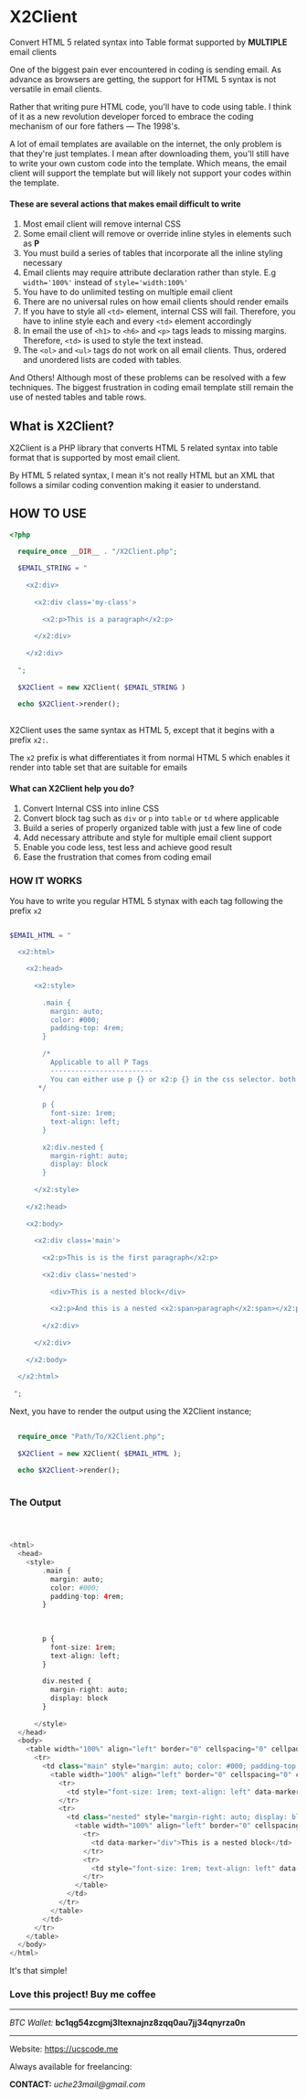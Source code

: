 # X2Client

Convert HTML 5 related syntax into Table format supported by **MULTIPLE** email clients

One of the biggest pain ever encountered in coding is sending email. As advance as browsers are getting, the support for HTML 5 syntax is not versatile in email clients.

Rather that writing pure HTML code, you'll have to code using table. I think of it as a new revolution developer forced to embrace the coding mechanism of our fore fathers &mdash; The 1998's.

A lot of email templates are available on the internet, the only problem is that they're just templates. I mean after downloading them, you'll still have to write your own custom code into the template. Which means, the email client will support the template but will likely not support your codes within the template.

#### These are several actions that makes email difficult to write

1. Most email client will remove internal CSS
2. Some email client will remove or override inline styles in elements such as **P**
3. You must build a series of tables that incorporate all the inline styling necessary
4. Email clients may require attribute declaration rather than style. E.g `width='100%'` instead of `style='width:100%'`
5. You have to do unlimited testing on multiple email client
6. There are no universal rules on how email clients should render emails
7. If you have to style all `<td>` element, internal CSS will fail. Therefore, you have to inline style each and every `<td>` element accordingly
8. In email the use of `<h1>` to `<h6>` and `<p>` tags leads to missing margins. Therefore, `<td>`  is used to style the text instead.
9. The `<ol>` and `<ul>` tags do not work on all email clients. Thus, ordered and unordered lists are coded with tables.

And Others! Although most of these problems can be resolved with a few techniques. The biggest frustration in coding email template still remain the use of nested tables and table rows.

## What is X2Client?

X2Client is a PHP library that converts HTML 5 related syntax into table format that is supported by most email client.

By HTML 5 related syntax, I mean it's not really HTML but an XML that follows a similar coding convention making it easier to understand.

## HOW TO USE

```php
<?php 

  require_once __DIR__ . "/X2Client.php";
  
  $EMAIL_STRING = "
  
    <x2:div>
    
      <x2:div class='my-class'>
      
        <x2:p>This is a paragraph</x2:p>
        
      </x2:div>
      
    </x2:div>
    
  ";
  
  $X2Client = new X2Client( $EMAIL_STRING )
  
  echo $X2Client->render();
  
```

X2Client uses the same syntax as HTML 5, except that it begins with a prefix `x2:`.

The `x2` prefix is what differentiates it from normal HTML 5 which enables it render into table set that are suitable for emails

#### What can X2Client help you do?

1. Convert Internal CSS into inline CSS 
2. Convert block tag such as `div` or `p` into `table` or `td` where applicable
3. Build a series of properly organized table with just a few line of code
4. Add necessary attribute and style for multiple email client support
5. Enable you code less, test less and achieve good result
6. Ease the frustration that comes from coding email

### HOW IT WORKS

You have to write you regular HTML 5 stynax with each tag following the prefix `x2`

```php

$EMAIL_HTML = "

  <x2:html>
  
    <x2:head>
    
      <x2:style>
        
        .main {
          margin: auto;
          color: #000;
          padding-top: 4rem;
        }
        
        /* 
          Applicable to all P Tags
          -------------------------
          You can either use p {} or x2:p {} in the css selector. both will work
       */
        
        p {
          font-size: 1rem;
          text-align: left;
        }
        
        x2:div.nested {
          margin-right: auto;
          display: block
        }
        
      </x2:style>
      
    </x2:head>
    
    <x2:body>
    
      <x2:div class='main'>
      
        <x2:p>This is is the first paragraph</x2:p>
        
        <x2:div class='nested'>
        
          <div>This is a nested block</div>
          
          <x2:p>And this is a nested <x2:span>paragraph</x2:span></x2:p>
          
        </x2:div>
        
      </x2:div>
      
    </x2:body>
    
  </x2:html>
  
 ";
```

Next, you have to render the output using the X2Client instance;

```php
  
  require_once "Path/To/X2Client.php";
  
  $X2Client = new X2Client( $EMAIL_HTML );
  
  echo $X2Client->render();
  
```

### The Output

```php



<html>
  <head>
    <style>
        .main {
          margin: auto;
          color: #000;
          padding-top: 4rem;
        }
        
        
        
        p {
          font-size: 1rem;
          text-align: left;
        }
        
        div.nested {
          margin-right: auto;
          display: block
        }
        
      </style>
  </head>
  <body>
    <table width="100%" align="left" border="0" cellspacing="0" cellpadding="0" style="max-width: 100%; table-layout: fixed; word-break: break-word;">
      <tr>
        <td class="main" style="margin: auto; color: #000; padding-top: 4rem" data-marker=".main">
          <table width="100%" align="left" border="0" cellspacing="0" cellpadding="0" style="max-width: 100%; table-layout: fixed; word-break: break-word;">
            <tr>
              <td style="font-size: 1rem; text-align: left" data-marker="p">This is is the first paragraph</td>
            </tr>
            <tr>
              <td class="nested" style="margin-right: auto; display: block" data-marker=".nested">
                <table width="100%" align="left" border="0" cellspacing="0" cellpadding="0" style="max-width: 100%; table-layout: fixed; word-break: break-word;">
                  <tr>
                    <td data-marker="div">This is a nested block</td>
                  </tr>
                  <tr>
                    <td style="font-size: 1rem; text-align: left" data-marker="p">And this is a nested <span>paragraph</span></td>
                  </tr>
                </table>
              </td>
            </tr>
          </table>
        </td>
      </tr>
    </table>
  </body>
</html>


```

It's that simple!

### Love this project! Buy me coffee

------------------------------------------------

_BTC Wallet:_ **bc1qg54zcgmj3ltexnajnz8zqq0au7jj34qnyrza0n**

------------------------------------------------

Website: https://ucscode.me

Always available for freelancing: 

**CONTACT:** _uche23mail@gmail.com_






